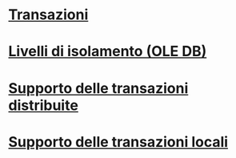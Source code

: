 # [Transazioni](transactions.md)

# [Livelli di isolamento (OLE DB)](isolation-levels-ole-db.md)
# [Supporto delle transazioni distribuite](supporting-distributed-transactions.md)
# [Supporto delle transazioni locali](supporting-local-transactions.md)
